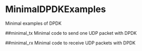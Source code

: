 # MinimalDPDKExamples
Minimal examples of DPDK

##minimal_tx
Minimal code to send one UDP packet with DPDK

##minimal_rx
Minimal code to receive UDP packets with DPDK
